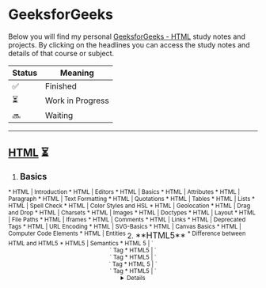 # GeeksforGeeks
Below you will find my personal [GeeksforGeeks - HTML](https://www.geeksforgeeks.org/html-tutorials/) study notes and projects. By clicking on the headlines you can access the study notes and details of that course or subject.

| Status | Meaning |
|--|--|
| ✅ | Finished |
| ⏳ | Work in Progress |
| 🔜 | Waiting |

---------------

## [HTML]() ⏳
1. <big>**Basics**</big>
<sup>
	* HTML | Introduction
	* HTML | Editors
	* HTML | Basics
	* HTML | Attributes
	* HTML | Paragraph
	* HTML | Text Formatting
	* HTML | Quotations
	* HTML | Tables
	* HTML | Lists
	* HTML | Spell Check
	* HTML | Color Styles and HSL
	* HTML | Geolocation
	* HTML | Drag and Drop
	* HTML | Charsets
	* HTML | Images
	* HTML | Doctypes
	* HTML | Layout
	* HTML | File Paths
	* HTML | Iframes
	* HTML | Comments
	* HTML | Links
	* HTML | Deprecated Tags
	* HTML | URL Encoding
	* HTML | SVG-Basics
	* HTML | Canvas Basics
	* HTML | Computer Code Elements
	* HTML | Entities
	</sup>
2. <big>**HTML5**</big>
<sup>
	* Difference between HTML and HTML5
	* HTML5 | Semantics
	* HTML 5 | `<header>` Tag
	* HTML5 | `<aside>` Tag
	* HTML5 | `<footer>` Tag
	* HTML 5 | `<summary>` Tag
	* HTML5 | `<details>` tag
	* HTML | `<dialog>` Tag
	* HTML | `<bdi>` Tag
	* HTML5 | `<rt>` Tag
	* HTML5 | `<meter>` Tag
	* HTML 5 | `<progress>` Tag
	* HTML5 | date attribute in `<input>` Tag
	* HTML5 | `<rp>` Tag
	* HTML5 | `<mark>` Tag
	* HTML5 | `<figure>` Tag
	* HTML5 | `<figcaption>` Tag
	* HTML5 | `<fieldset>` Tag
	* HTML5 | Mathematical operators
	* HTML5 | Video
	* HTML5 Game Development | Infinitely Scrolling Background
	* HTML5 | translate Attribute
	</sup>
3. <big>**Tags**</big>
<sup>
	* HTML | `<style>` Tag
	* HTML | `<sub>` and `<sup>` Tags
	* HTML | `<nav>` Tag
	* HTML | `<optgroup>` Tag
	* HTML | `<frame>` Tag
	* HTML | `<hr>` Tag
	* HTML | `<div>` Tag
	* HTML | `<span>` Tag
	* HTML | `<object>` tag
	* HTML | `<section>` Tag
	* HTML | `<u>` Tag
	* HTML | `<wbr>` Tag
	* HTML | `<var>` Tag
	* HTML | `<noscript>` Tag
	* HTML | `<basefont>` Tag
	* HTML | `<tt>` Tag
	* HTML | `<q>` Tag
	* HTML | `<time>` Tag
	* HTML | `<output>` Tag
	* HTML | `<del>` Tag
	* HTML | `<ins>` Tag
	* HTML | `<dd>` Tag
	* HTML | `<font>` Tag
	* HTML | `<legend>` Tag
	* HTML | `<head>` Tag
	* HTML | `<meta>` Tag
	* HTML | `<dfn>` Tag
	* HTML | `<hgroup>` Tag
	* HTML | `<kbd>` Tag
	* HTML | `<datalist>` Tag
	* HTML | `<colgroup>` Tag
	* HTML | `<meter>` Tag
	* HTML | `<samp>` Tag
	* HTML | `<s>` Tag
	* HTML | `<big>` Tag
	* HTML | `<dir>` Tag
	* HTML | `<pre>` Tag
	* HTML | `<strike>` Tag
	* HTML | `<data>` Tag
	* HTML | `<i>` Tag
	* HTML | `<html>` Tag
	* HTML | `<embed>` Tag
	* HTML5 | `<ruby>` Tag
	* HTML | Phrase Tag
	* HTML | small Tag
	* HTML | dl Tag
	* HTML | dt Tag
	* HTML | abbr Tag
	* HTML | script Tag
	* HTML | strong Tag
	* HTML | title Tag
	* HTML | th Tag
	* HTML | br Tag
	* HTML | thead Tag
	* HTML | tbody Tag
	* HTML | tfoot Tag
	* HTML | blockquote Tag
	* HTML | b Tag
	* HTML | bdo Tag
	* HTML | center Tag
	* HTML | cite Tag
	* HTML | acronym Tag
	* HTML | option Tag
	* HTML | form Tag
	* HTML | param Tag
	* HTML | `<code>` Tag
	</sup>
4. <big>**Attributes**</big>
<sup>
	* HTML | ondragend Event Attribute
	* HTML | dropzone Attribute
	* HTML | ondrag Event Attribute
	* HTML | ontoggle Event Attribute
	* HTML | Class Attribute
	* HTML | Id Attributes
	* HTML | date attribute in `<input>` Tag
	* HTML & CSS | Tabindex attribute & Navigation bars
	* HTML | onpageshow Event Attribute
	* HTML | reversed Attribute
	* HTML | required Attribute
	* HTML | readonly Attribute
	* HTML | maxlength Attribute
	* HTML | contenteditable Attribute
	* HTML | onkeypress Attribute
	* HTML | oncopy Attribute
	* HTML | onsearch Event Attribute
	* HTML | ondblclick Event Attribute
	* HTML | oninput Event Attribute
	* HTML | onafterprint Event Attribute
	* HTML | onbeforeprint Event Attribute
	* HTML | onmouseup Event Attribute
	* HTML | onwheel Event Attribute
	* HTML | onmousemove Event Attribute
	* HTML | oncontextmenu Event Attribute
	* HTML | onload Event Attribute
	* HTML | onpaste Event Attribute
	* HTML | onselect Event Attribute
	* HTML | oncut Attribute
	* HTML | onblur Attribute
	* HTML | pattern Attribute
	* HTML | onkeyup Event Attribute
	* HTML | onmousedown Attribute
	* HTML | placeholder Attribute
	* HTML | onscroll Attribute
	* HTML | enctype Attribute
	* HTML | multiple Attribute
	* HTML | onhashchange Event Attribute
	* HTML | onbeforeunload Event Attribute
	* HTML | onerror Event Attribute
	* HTML | onchange Event Attribute
	* HTML | accept Attribute
	* HTML | title Attribute
	* HTML | tabindex Attribute
	* HTML | dir Attribute
	* HTML | draggable Attribute
	* HTML | hidden Attribute
	* HTML | lang Attribute
	* HTML | accept-charset Attribute
	* HTML | onoffline Event Attribute
	* HTML | onfocus Event Attribute
	* HTML | onresize Event Attribute
	* HTML | onreset Event Attribute
	* HTML | onsubmit Event Attribute
	* HTML | oninvalid Event Attribute
	* HTML | onkeydown Event Attribute
	* HTML | onmouseover Event Attribute
	</sup>
5. <big>**DOM**</big>
<sup>
	* DOM (Document Object Model)
	* HTML | DOM `activeElement` Property
	* HTML | DOM `anchors` Collection
	* HTML | DOM `close()` Method
	* HTML | DOM `baseURI` Property
	* HTML | DOM `body` Property
	* HTML | DOM `createAttribute()` Method
	* HTML | DOM `doctype` Property
	* HTML | DOM `writeln()` Method
	* HTML | DOM `console.error()` Method
	* HTML | DOM `console.groupCollapsed()` Method
	* HTML | DOM `console.count()` Method
	* HTML | DOM `console.clear()` Method
	* HTML | DOM `createTextNode()` Method
	* HTML | DOM `console.table()` Method
	* HTML | DOM `appendChild()` Method
	* HTML | DOM images Collection Property
	* HTML | DOM `readyState` Property
	* HTML | DOM `console.group()` Method
	* HTML | DOM `console.assert()` Method
	* HTML | DOM `console.info()` Method
	* HTML | DOM `URL` Property
	* HTML | DOM `head` Property
	* HTML | DOM `embeds` Collection
	* HTML | DOM `console.warn()` Method
	* HTML | DOM `console.trace()` Method
	* HTML | DOM `title` Property
	* HTML | DOM `createComment()` Method
	* HTML | DOM `console.time()` Method
	* HTML | DOM History `forward()` Method
	* HTML | DOM `console.log()` Method
	* HTML | DOM Location `hash` Property
	* HTML | DOM History `length` Property
	* HTML | DOM History `back()` Method
	* HTML | DOM History `go()` Method
	* HTML | DOM `console.groupEnd()` Method
	* HTML | DOM `write()` Method
	* HTML | DOM Location `host` Property
	* HTML | DOM Location `protocol` Property
	* HTML | DOM Location `pathname` Property
	* HTML | DOM Location `hostname` Property
	* HTML | DOM Location `href` Property
</sup>
6. <big>**Misc**</big>
<sup>
	* Most commonly used tags in HTML
	* Difference Between HTML and ASP
	* Creating a responsive Modal Sign-Up form
	* HTML | Responsive full page image using CSS
	* Range Slider in HTML using JavaScript
	* `getAttribute()` – Passing data from Server to JSP
	* How to align Placeholder Text in HTML ?
	* Convert an image into grayscale image using HTML/CSS
	* Hide or show elements in HTML using display property
	* Form validation using HTML and JavaScript
	* DHTML JavaScript
	* How to remove the space between inline-block elements
	* Adding Google Maps With A Marker
</sup>

